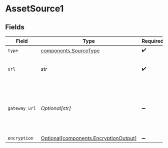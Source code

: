 # AssetSource1


## Fields

| Field                                                                                | Type                                                                                 | Required                                                                             | Description                                                                          |
| ------------------------------------------------------------------------------------ | ------------------------------------------------------------------------------------ | ------------------------------------------------------------------------------------ | ------------------------------------------------------------------------------------ |
| `type`                                                                               | [components.SourceType](../../models/components/sourcetype.md)                       | :heavy_check_mark:                                                                   | N/A                                                                                  |
| `url`                                                                                | *str*                                                                                | :heavy_check_mark:                                                                   | URL from which the asset was uploaded.                                               |
| `gateway_url`                                                                        | *Optional[str]*                                                                      | :heavy_minus_sign:                                                                   | Gateway URL from asset if parsed from provided URL on upload.                        |
| `encryption`                                                                         | [Optional[components.EncryptionOutput]](../../models/components/encryptionoutput.md) | :heavy_minus_sign:                                                                   | N/A                                                                                  |